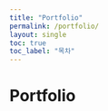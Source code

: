 ```yaml
---
title: "Portfolio"
permalink: /portfolio/
layout: single
toc: true
toc_label: "목차"
---
```


# Portfolio
